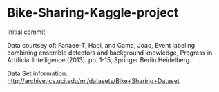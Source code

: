 # Bike-Sharing-Kaggle-project
Initial commit

Data courtsey of:
Fanaee-T, Hadi, and Gama, Joao, Event labeling combining ensemble detectors and background knowledge, Progress in Artificial Intelligence (2013): pp. 1-15, Springer Berlin Heidelberg.

Data Set information: 
http://archive.ics.uci.edu/ml/datasets/Bike+Sharing+Dataset
